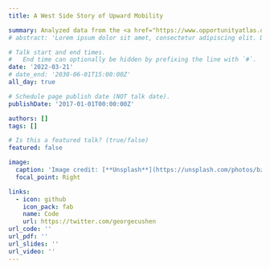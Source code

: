 ```yaml
---
title: A West Side Story of Upward Mobility

summary: Analyzed data from the <a href="https://www.opportunityatlas.org/" target="_blank">Opportunity Atlas</a> and <a href="https://tools.nycenet.edu/guide/2017/" target="_blank">NYC Department of Education</a> to better understand drivers of upward mobility in Lincoln Square. Empirical Project for ECON 50&#58; Using Big Data to Solve Economic and Social Problems.
# abstract: 'Lorem ipsum dolor sit amet, consectetur adipiscing elit. Duis posuere tellusac convallis placerat. Proin tincidunt magna sed ex sollicitudin condimentum. Sed ac faucibus dolor, scelerisque sollicitudin nisi. Cras purus urna, suscipit quis sapien eu, pulvinar tempor diam.'

# Talk start and end times.
#   End time can optionally be hidden by prefixing the line with `#`.
date: '2022-03-21'
# date_end: '2030-06-01T15:00:00Z'
all_day: true

# Schedule page publish date (NOT talk date).
publishDate: '2017-01-01T00:00:00Z'

authors: []
tags: []

# Is this a featured talk? (true/false)
featured: false

image:
  caption: 'Image credit: [**Unsplash**](https://unsplash.com/photos/bzdhc5b3Bxs)'
  focal_point: Right

links:
  - icon: github 
    icon_pack: fab
    name: Code
    url: https://twitter.com/georgecushen
url_code: ''
url_pdf: ''
url_slides: ''
url_video: ''
---
```

